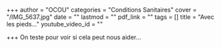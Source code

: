 +++
author = "OCOU"
categories = "Conditions Sanitaires"
cover = "/IMG_5637.jpg"
date = ""
lastmod = ""
pdf_link = ""
tags = []
title = "Avec les pieds..."
youtube_video_id = ""

+++
On teste pour voir si cela peut nous aider...